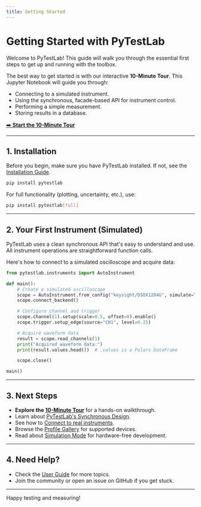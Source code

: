 ```yaml
---
title: Getting Started
---
```


# Getting Started with PyTestLab

Welcome to PyTestLab! This guide will walk you through the essential first steps to get up and running with the toolbox.

The best way to get started is with our interactive **10-Minute Tour**. This Jupyter Notebook will guide you through:

- Connecting to a simulated instrument.
- Using the synchronous, facade-based API for instrument control.
- Performing a simple measurement.
- Storing results in a database.

[➡️ **Start the 10-Minute Tour**](../tutorials/10_minute_tour.ipynb)

---

## 1. Installation

Before you begin, make sure you have PyTestLab installed. If not, see the [Installation Guide](../installation.md).

```bash
pip install pytestlab
```

For full functionality (plotting, uncertainty, etc.), use:

```bash
pip install pytestlab[full]
```

---

## 2. Your First Instrument (Simulated)

PyTestLab uses a clean synchronous API that's easy to understand and use. All instrument operations are straightforward function calls.

Here's how to connect to a simulated oscilloscope and acquire data:

```python
from pytestlab.instruments import AutoInstrument

def main():
    # Create a simulated oscilloscope
    scope = AutoInstrument.from_config("keysight/DSOX1204G", simulate=True)
    scope.connect_backend()

    # Configure channel and trigger
    scope.channel(1).setup(scale=0.5, offset=0).enable()
    scope.trigger.setup_edge(source="CH1", level=0.25)

    # Acquire waveform data
    result = scope.read_channels(1)
    print("Acquired waveform data:")
    print(result.values.head())  # .values is a Polars DataFrame

    scope.close()

main()
```

---

## 3. Next Steps

- **Explore the [10-Minute Tour](../tutorials/10_minute_tour.ipynb)** for a hands-on walkthrough.
- Learn about [PyTestLab's Synchronous Design](async_vs_sync.md).
- See how to [Connect to real instruments](connecting.md).
- Browse the [Profile Gallery](../profiles/gallery.md) for supported devices.
- Read about [Simulation Mode](simulation.md) for hardware-free development.

---

## 4. Need Help?

- Check the [User Guide](../index.md) for more topics.
- Join the community or open an issue on GitHub if you get stuck.

---

Happy testing and measuring!
